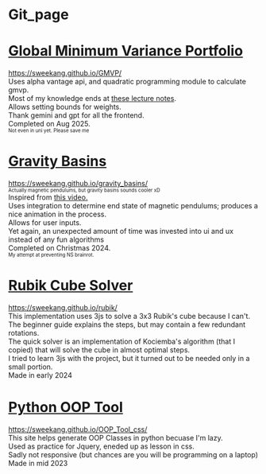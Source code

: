 # Git_page

# <a href = "https://sweekang.github.io/GMVP/">Global Minimum Variance Portfolio</a>
<a href = "https://sweekang.github.io/GMVP/">https://sweekang.github.io/GMVP/</a> <br/>
Uses alpha vantage api, and quadratic programming module to calculate gmvp. <br/>
Most of my knowledge ends at <a href = "https://drive.google.com/file/d/1ilBEjUZdJYeBxSlkexBhOBU2CaV4nkTF/view?usp=drive_link">these lecture notes</a>. <br/>
Allows setting bounds for weights. <br/>
Thank gemini and gpt for all the frontend. <br/>
Completed on Aug 2025. <br/>
<sub><sup>Not even in uni yet. Please save me</sup></sub> <br/>

# <a href = "https://sweekang.github.io/gravity_basins/">Gravity Basins</a>
<a href = "https://sweekang.github.io/gravity_basins/">https://sweekang.github.io/gravity_basins/</a> <br/>
<sub><sup>Actually magnetic pendulums, but gravity basins sounds cooler xD</sup></sub> <br/>
Inspired from <a href="https://www.youtube.com/watch?v=LavXSS5Xtbg">this video.</a> <br/>
Uses integration to determine end state of magnetic pendulums; produces a nice animation in the process. <br/>
Allows for user inputs. <br/>
Yet again, an unexpected amount of time was invested into ui and ux instead of any fun algorithms <br/>
Completed on Christmas 2024. <br/>
<sub><sup>My attempt at preventing NS brainrot.</sup></sub> <br/>

# <a href = "https://sweekang.github.io/rubik/"> Rubik Cube Solver </a>
<a href = "https://sweekang.github.io/rubik/">https://sweekang.github.io/rubik/</a> <br/>
This implementation uses 3js to solve a 3x3 Rubik's cube because I can't. <br/>
The beginner guide explains the steps, but may contain a few redundant rotations. <br/>
The quick solver is an implementation of Kociemba's algorithm (that I copied) that will solve the cube in almost optimal steps. <br/>
I tried to learn 3js with the project, but it turned out to be needed only in a small portion. <br/>
Made in early 2024 <br/>

# <a href = "https://sweekang.github.io/OOP_Tool_css/"> Python OOP Tool</a>
<a href = "https://sweekang.github.io/OOP_Tool_css/">https://sweekang.github.io/OOP_Tool_css/</a> <br/>
This site helps generate OOP Classes in python becuase I'm lazy. </br>
Used as practice for Jquery, eneded up as lesson in css. <br/>
Sadly not responsive (but chances are you will be programming on a laptop) <br/>
Made in mid 2023<br/>
